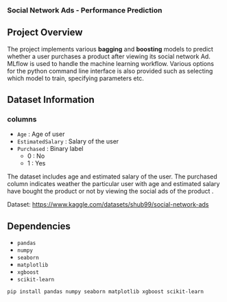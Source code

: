 ### Social Network Ads - Performance Prediction
## Project Overview
The project implements various __bagging__ and __boosting__ models to predict whether a user purchases a product after viewing its social network Ad.  
MLflow is used to handle the machine learning workflow. Various options for the python command line interface is also provided such as selecting which model to train, specifying parameters etc.

## Dataset Information
### columns
- `Age` : Age of user
- `EstimatedSalary` : Salary of the user
- `Purchased` : Binary label
    - 0 : No
    - 1 : Yes

The dataset includes age and estimated salary of the user. The purchased column indicates weather the particular user with age and estimated salary have bought the product or not by viewing the social ads of the product .

Dataset: https://www.kaggle.com/datasets/shub99/social-network-ads

## Dependencies
- `pandas`
- `numpy`
- `seaborn`
- `matplotlib`
- `xgboost`
- `scikit-learn`

```
pip install pandas numpy seaborn matplotlib xgboost scikit-learn
```
